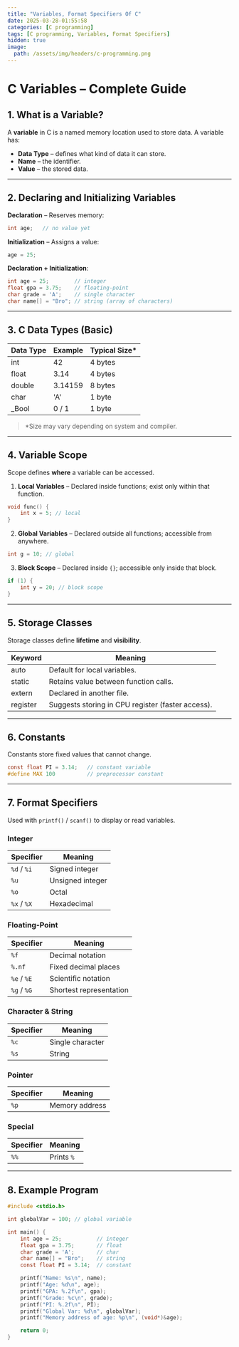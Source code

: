 ```yaml
---
title: "Variables, Format Specifiers Of C"
date: 2025-03-28-01:55:58
categories: [C programming]
tags: [C programming, Variables, Format Specifiers]
hidden: true
image:
  path: /assets/img/headers/c-programming.png
---
```




# **C Variables – Complete Guide**

## **1. What is a Variable?**

A **variable** in C is a named memory location used to store data.
A variable has:

* **Data Type** – defines what kind of data it can store.
* **Name** – the identifier.
* **Value** – the stored data.

---

## **2. Declaring and Initializing Variables**

**Declaration** – Reserves memory:

```c
int age;   // no value yet
```

**Initialization** – Assigns a value:

```c
age = 25;
```

**Declaration + Initialization**:

```c
int age = 25;        // integer
float gpa = 3.75;    // floating-point
char grade = 'A';    // single character
char name[] = "Bro"; // string (array of characters)
```

---

## **3. C Data Types (Basic)**

| Data Type | Example | Typical Size\* |
| --------- | ------- | -------------- |
| int       | 42      | 4 bytes        |
| float     | 3.14    | 4 bytes        |
| double    | 3.14159 | 8 bytes        |
| char      | 'A'     | 1 byte         |
| \_Bool    | 0 / 1   | 1 byte         |

> \*Size may vary depending on system and compiler.

---

## **4. Variable Scope**

Scope defines **where** a variable can be accessed.

1. **Local Variables** – Declared inside functions; exist only within that function.

```c
void func() {
    int x = 5; // local
}
```

2. **Global Variables** – Declared outside all functions; accessible from anywhere.

```c
int g = 10; // global
```

3. **Block Scope** – Declared inside `{}`; accessible only inside that block.

```c
if (1) {
    int y = 20; // block scope
}
```

---

## **5. Storage Classes**

Storage classes define **lifetime** and **visibility**.

| Keyword  | Meaning                                           |
| -------- | ------------------------------------------------- |
| auto     | Default for local variables.                      |
| static   | Retains value between function calls.             |
| extern   | Declared in another file.                         |
| register | Suggests storing in CPU register (faster access). |

---

## **6. Constants**

Constants store fixed values that cannot change.

```c
const float PI = 3.14;   // constant variable
#define MAX 100          // preprocessor constant
```

---

## **7. Format Specifiers**

Used with `printf()` / `scanf()` to display or read variables.

### **Integer**

| Specifier   | Meaning          |
| ----------- | ---------------- |
| `%d` / `%i` | Signed integer   |
| `%u`        | Unsigned integer |
| `%o`        | Octal            |
| `%x` / `%X` | Hexadecimal      |

### **Floating-Point**

| Specifier   | Meaning                 |
| ----------- | ----------------------- |
| `%f`        | Decimal notation        |
| `%.nf`      | Fixed decimal places    |
| `%e` / `%E` | Scientific notation     |
| `%g` / `%G` | Shortest representation |

### **Character & String**

| Specifier | Meaning          |
| --------- | ---------------- |
| `%c`      | Single character |
| `%s`      | String           |

### **Pointer**

| Specifier | Meaning        |
| --------- | -------------- |
| `%p`      | Memory address |

### **Special**

| Specifier | Meaning    |
| --------- | ---------- |
| `%%`      | Prints `%` |

---

## **8. Example Program**

```c
#include <stdio.h>

int globalVar = 100; // global variable

int main() {
    int age = 25;           // integer
    float gpa = 3.75;       // float
    char grade = 'A';       // char
    char name[] = "Bro";    // string
    const float PI = 3.14;  // constant

    printf("Name: %s\n", name);
    printf("Age: %d\n", age);
    printf("GPA: %.2f\n", gpa);
    printf("Grade: %c\n", grade);
    printf("PI: %.2f\n", PI);
    printf("Global Var: %d\n", globalVar);
    printf("Memory address of age: %p\n", (void*)&age);

    return 0;
}
```
